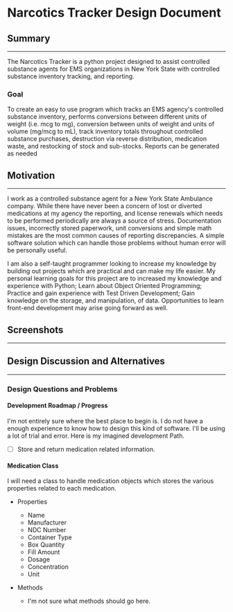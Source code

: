 # Narcotics Tracker Design Document

## Summary

---

The Narcotics Tracker is a python project designed to assist controlled
substance agents for EMS organizations in New York State with controlled
substance inventory tracking, and reporting.

### Goal

To create an easy to use program which tracks an EMS agency's controlled
substance inventory, performs conversions between different units of weight
(i.e. mcg to mg), conversion between units of weight and units of volume
(mg/mcg to mL), track inventory totals throughout controlled substance
purchases, destruction via reverse distribution, medication waste, and
restocking of stock and sub-stocks. Reports can be generated as needed

## Motivation

---

I work as a controlled substance agent for a New York State Ambulance company.
While there have never been a concern of lost or diverted medications at my
agency the reporting, and license renewals which needs to be performed
periodically are always a source of stress. Documentation issues, incorrectly
stored paperwork, unit conversions and simple math mistakes are the most common
causes of reporting discrepancies. A simple software solution which can handle
those problems without human error will be personally useful.

I am also a self-taught programmer looking to increase my knowledge by building
out projects which are practical and can make my life easier. My personal
learning goals for this project are to increased my knowledge and experience
with Python; Learn about Object Oriented Programming; Practice and gain
experience with Test Driven Development; Gain knowledge on the storage, and
manipulation, of data. Opportunities to learn front-end development may arise
going forward as well.

## Screenshots

---

## Design Discussion and Alternatives

---

### Design Questions and Problems

#### Development Roadmap / Progress

I'm not entirely sure where the best place to begin is. I do not have a enough
experience to know how to design this kind of software. I'll be using a lot of
trial and error. Here is my imagined development Path.

-   [ ] Store and return medication related information.

#### Medication Class

I will need a class to handle medication objects which stores the various
properties related to each medication.

-   Properties

    -   Name
    -   Manufacturer
    -   NDC Number
    -   Container Type
    -   Box Quantity
    -   Fill Amount
    -   Dosage
    -   Concentration
    -   Unit

-   Methods

    -   I'm not sure what methods should go here.
